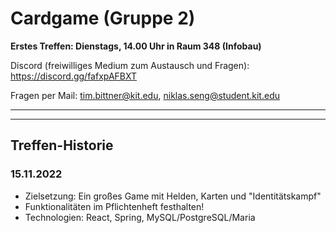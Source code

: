 # Cardgame (Gruppe 2)
**Erstes Treffen: Dienstags, 14.00 Uhr in Raum 348 (Infobau)**

Discord (freiwilliges Medium zum Austausch und Fragen): https://discord.gg/fafxpAFBXT

Fragen per Mail: tim.bittner@kit.edu, niklas.seng@student.kit.edu

---
---
## Treffen-Historie
### 15.11.2022
 - Zielsetzung: Ein großes Game mit Helden, Karten und "Identitätskampf"
 - Funktionalitäten im Pflichtenheft festhalten!
 - Technologien: React, Spring, MySQL/PostgreSQL/Maria
